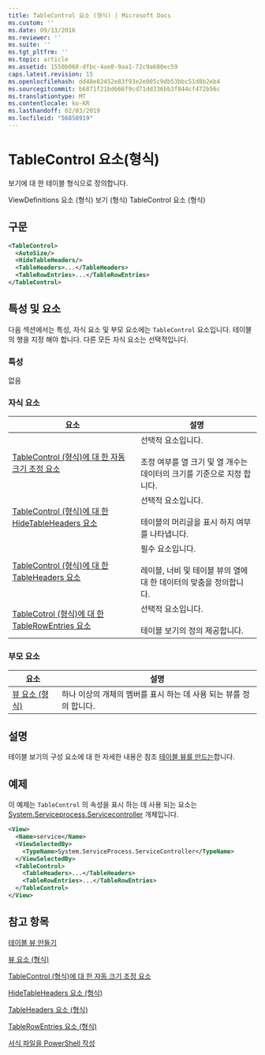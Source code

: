 ```yaml
---
title: TableControl 요소 (형식) | Microsoft Docs
ms.custom: ''
ms.date: 09/13/2016
ms.reviewer: ''
ms.suite: ''
ms.tgt_pltfrm: ''
ms.topic: article
ms.assetid: 1550b068-dfbc-4ae0-9aa1-72c9a680ec59
caps.latest.revision: 15
ms.openlocfilehash: dd48e82452e83f93e2e005c9db53bbc51d8b2eb4
ms.sourcegitcommit: b6871f21bd666f9cd71dd336bb3f844cf472b56c
ms.translationtype: MT
ms.contentlocale: ko-KR
ms.lasthandoff: 02/03/2019
ms.locfileid: "56858919"
---
```

# <a name="tablecontrol-element-format"></a>TableControl 요소(형식)

보기에 대 한 테이블 형식으로 정의합니다.

ViewDefinitions 요소 (형식) 보기 (형식) TableControl 요소 (형식)

## <a name="syntax"></a>구문

```xml
<TableControl>
  <AutoSize/>
  <HideTableHeaders/>
  <TableHeaders>...</TableHeaders>
  <TableRowEntries>...</TableRowEntries>
</TableControl>

```

## <a name="attributes-and-elements"></a>특성 및 요소

다음 섹션에서는 특성, 자식 요소 및 부모 요소에는 `TableControl` 요소입니다. 테이블의 행을 지정 해야 합니다. 다른 모든 자식 요소는 선택적입니다.

### <a name="attributes"></a>특성

없음

### <a name="child-elements"></a>자식 요소

|요소|설명|
|-------------|-----------------|
|[TableControl (형식)에 대 한 자동 크기 조정 요소](./autosize-element-for-tablecontrol-format.md)|선택적 요소입니다.<br /><br /> 조정 여부를 열 크기 및 열 개수는 데이터의 크기를 기준으로 지정 합니다.|
|[TableControl (형식)에 대 한 HideTableHeaders 요소](./hidetableheaders-element-format.md)|선택적 요소입니다.<br /><br /> 테이블의 머리글을 표시 하지 여부를 나타냅니다.|
|[TableControl (형식)에 대 한 TableHeaders 요소](./tableheaders-element-format.md)|필수 요소입니다.<br /><br /> 레이블, 너비 및 테이블 뷰의 열에 대 한 데이터의 맞춤을 정의합니다.|
|[TableCotrol (형식)에 대 한 TableRowEntries 요소](./tablerowentries-element-for-tablecontrol-format.md)|선택적 요소입니다.<br /><br /> 테이블 보기의 정의 제공합니다.|

### <a name="parent-elements"></a>부모 요소

|요소|설명|
|-------------|-----------------|
|[뷰 요소 (형식)](./view-element-format.md)|하나 이상의 개체의 멤버를 표시 하는 데 사용 되는 뷰를 정의 합니다.|

## <a name="remarks"></a>설명

테이블 보기의 구성 요소에 대 한 자세한 내용은 참조 [테이블 뷰를 만드는](./creating-a-table-view.md)합니다.

## <a name="example"></a>예제

이 예제는 `TableControl` 의 속성을 표시 하는 데 사용 되는 요소는 [System.Serviceprocess.Servicecontroller](/dotnet/api/System.ServiceProcess.ServiceController) 개체입니다.

```xml
<View>
  <Name>service</Name>
  <ViewSelectedBy>
    <TypeName>System.ServiceProcess.ServiceController</TypeName>
  </ViewSelectedBy>
  <TableControl>
    <TableHeaders>...</TableHeaders>
    <TableRowEntries>...</TableRowEntries>
  </TableControl>
</View>

```

## <a name="see-also"></a>참고 항목

[테이블 뷰 만들기](./creating-a-table-view.md)

[뷰 요소 (형식)](./view-element-format.md)

[TableControl (형식)에 대 한 자동 크기 조정 요소](./autosize-element-for-tablecontrol-format.md)

[HideTableHeaders 요소 (형식)](./hidetableheaders-element-format.md)

[TableHeaders 요소 (형식)](./tableheaders-element-format.md)

[TableRowEntries 요소 (형식)](./tablerowentries-element-for-tablecontrol-format.md)

[서식 파일을 PowerShell 작성](./writing-a-powershell-formatting-file.md)
